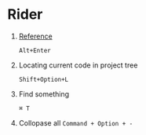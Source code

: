 # Rider 

1. [Reference](https://www.jetbrains.com/help/rider/First_Steps.html)  

	`Alt+Enter` 

1. Locating current code in project tree  

	```
	Shift+Option+L
	```

1. Find something  

	`⌘ T`

1. Collopase all `Command + Option + -`

